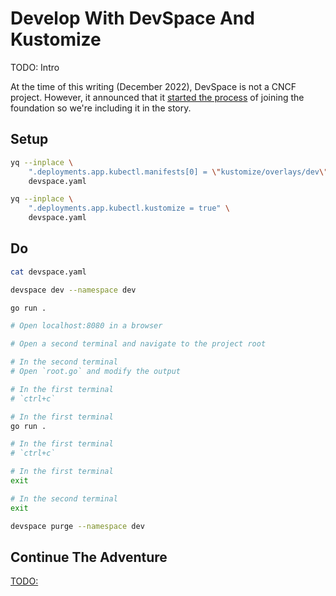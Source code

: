 # Develop With DevSpace And Kustomize

TODO: Intro

At the time of this writing (December 2022), DevSpace is not a CNCF project. However, it announced that it [started the process](https://thenewstack.io/?p=22695066) of joining the foundation so we're including it in the story.

## Setup

```bash
yq --inplace \
    ".deployments.app.kubectl.manifests[0] = \"kustomize/overlays/dev\"" \
    devspace.yaml

yq --inplace \
    ".deployments.app.kubectl.kustomize = true" \
    devspace.yaml
```

## Do

```bash
cat devspace.yaml

devspace dev --namespace dev

go run .

# Open localhost:8080 in a browser

# Open a second terminal and navigate to the project root

# In the second terminal
# Open `root.go` and modify the output

# In the first terminal
# `ctrl+c`

# In the first terminal
go run .

# In the first terminal
# `ctrl+c`

# In the first terminal
exit

# In the second terminal
exit

devspace purge --namespace dev
```

## Continue The Adventure

[TODO:](TODO:)
